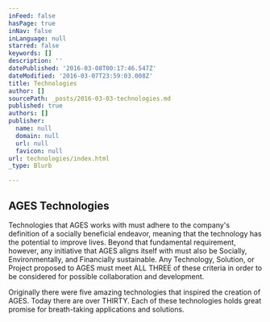 ```yaml
---
inFeed: false
hasPage: true
inNav: false
inLanguage: null
starred: false
keywords: []
description: ''
datePublished: '2016-03-08T00:17:46.547Z'
dateModified: '2016-03-07T23:59:03.008Z'
title: Technologies
author: []
sourcePath: _posts/2016-03-03-technologies.md
published: true
authors: []
publisher:
  name: null
  domain: null
  url: null
  favicon: null
url: technologies/index.html
_type: Blurb

---
```

## AGES Technologies

Technologies that AGES works with must adhere to the company's definition of a socially beneficial endeavor, meaning that the technology has the potential to improve lives. Beyond that fundamental requirement, however, any initiative that AGES aligns itself with must also be Socially, Environmentally, and Financially sustainable. Any Technology, Solution, or Project proposed to AGES must meet ALL THREE of these criteria in order to be considered for possible collaboration and development.

Originally there were five amazing technologies that inspired the creation of AGES. Today there are over THIRTY. Each of these technologies holds great promise for breath-taking applications and solutions.